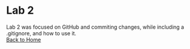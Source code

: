 # Lab 2

Lab 2 was focused on GitHub and commiting changes, while including a .gitignore, and how to use it.\
<a href="https://joeybez.github.io/joeybezner.github.io/">Back to Home</a>

